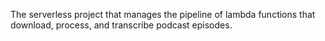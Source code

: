 The serverless project that manages the pipeline of lambda functions that download,
process, and transcribe podcast episodes.